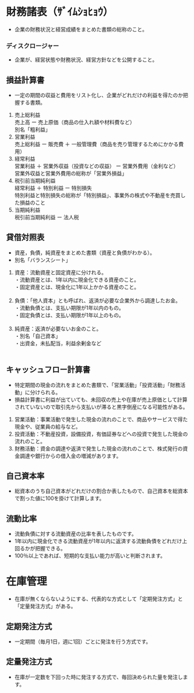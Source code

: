 # 財務諸表（ｻﾞｲﾑｼｮﾋｮｳ）
- 企業の財務状況と経営成績をまとめた書類の総称のこと。

### ディスクロージャー
- 企業が、経営状態や財務状況、経営方針などを公開すること。

## 損益計算書
- 一定の期間の収益と費用をリスト化し、企業がどれだけの利益を得たのか把握する書類。
1. 売上総利益<br>
売上高 ー 売上原価（商品の仕入れ額や材料費など）<br>
別名「粗利益」
2. 営業利益<br>
売上総利益 ー 販売費 ＋ 一般管理費（商品を売り管理するためにかかる費用）
3. 経常利益<br>
営業利益 ＋ 営業外収益（投資などの収益） ー 営業外費用（金利など）<br>
営業外収益と営業外費用の総称が「営業外損益」
4. 税引前当期純利益<br>
経常利益 ＋ 特別利益 ー 特別損失<br>
特別利益と特別損失の総称が「特別損益」、事業外の株式や不動産を売買した損益のこと
5. 当期純利益<br>
 税引前当期純利益 ー 法人税

## 貸借対照表

- 資産，負債，純資産をまとめた書類（資産と負債がわかる）。
- 別名「バランスシート」
1. 資産：流動資産と固定資産に分けれる。<br>
・流動資産とは、1年以内に現金化できる資産のこと。<br>
・固定資産とは、現金化に1年以上かかる資産のこと。<br><br>
2. 負債：「他人資本」とも呼ばれ、返済が必要な企業外から調達したお金。<br>
・流動負債とは、支払い期限が1年以内のもの。<br>
・固定負債とは、支払い期限が1年以上のもの。<br><br>
3. 純資産：返済が必要ないお金のこと。<br>
・別名「自己資本」<br>
・出資金，未払配当，利益余剰金など<br><br>

## キャッシュフロー計算書

- 特定期間の現金の流れをまとめた書類で、「営業活動」「投資活動」「財務活動」に分けられる。
- 損益計算書に利益が出ていても、未回収の売上や在庫が売上原価として計算されていないので取引先から支払いが滞ると黒字倒産になる可能性がある。
1. 営業活動：事業活動で発生した現金の流れのことで、商品やサービスで得た現金や、従業員の給与など。
2. 投資活動：不動産投資，設備投資，有価証券などへの投資で発生した現金の流れのこと。
3. 財務活動：資金の調達や返済で発生した現金の流れのことで、株式発行の資金調達や銀行からの借入金の増減があります。

## 自己資本率
- 総資本のうち自己資本がどれだけの割合か表したもので、自己資本を総資本で割った値に100を掛けて計算します。

## 流動比率
- 流動負債に対する流動資産の比率を表したものです。
- 1年以内に現金化できる流動資産が1年以内に返済する流動負債をどれだけ上回るかが把握できる。
- 100％以上であれば、短期的な支払い能力が高いと判断されます。

# 在庫管理
- 在庫が無くならないようにする、代表的な方式として「定期発注方式」と「定量発注方式」がある。

## 定期発注方式
- 一定期間（毎月1日，週に1回）ごとに発注を行う方式です。
    
## 定量発注方式
- 在庫が一定数を下回った時に発注する方式で、毎回決められた量を発注します。
